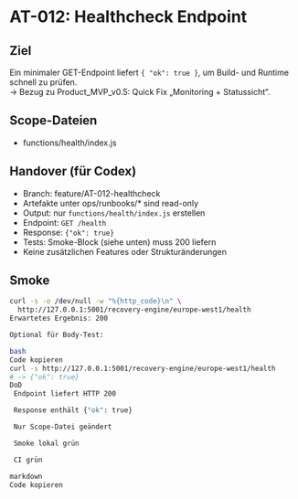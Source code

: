 # AT-012: Healthcheck Endpoint

## Ziel
Ein minimaler GET-Endpoint liefert `{ "ok": true }`, um Build- und Runtime schnell zu prüfen.  
→ Bezug zu Product_MVP_v0.5: Quick Fix „Monitoring + Statussicht“.

## Scope-Dateien
- functions/health/index.js

## Handover (für Codex)
- Branch: feature/AT-012-healthcheck
- Artefakte unter ops/runbooks/* sind read-only
- Output: nur `functions/health/index.js` erstellen
- Endpoint: `GET /health`
- Response: `{"ok": true}`
- Tests: Smoke-Block (siehe unten) muss 200 liefern
- Keine zusätzlichen Features oder Strukturänderungen

## Smoke
```bash
curl -s -o /dev/null -w "%{http_code}\n" \
  http://127.0.0.1:5001/recovery-engine/europe-west1/health
Erwartetes Ergebnis: 200

Optional für Body-Test:

bash
Code kopieren
curl -s http://127.0.0.1:5001/recovery-engine/europe-west1/health
# -> {"ok": true}
DoD
 Endpoint liefert HTTP 200

 Response enthält {"ok": true}

 Nur Scope-Datei geändert

 Smoke lokal grün

 CI grün

markdown
Code kopieren
